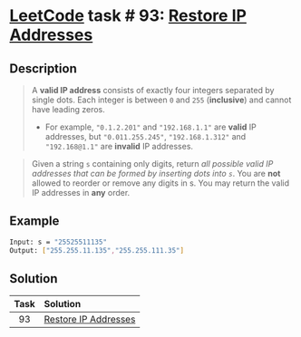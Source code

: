# [LeetCode][leetcode] task # 93: [Restore IP Addresses][task]

Description
-----------

> A **valid IP address** consists of exactly four integers separated by single dots.
> Each integer is between `0` and `255` (**inclusive**) and cannot have leading zeros.
> * For example, `"0.1.2.201"` and `"192.168.1.1"` are **valid** IP addresses,
> but `"0.011.255.245"`, `"192.168.1.312"` and `"192.168@1.1"` are **invalid** IP addresses.

> Given a string `s` containing only digits,
> return _all possible valid IP addresses
> that can be formed by inserting dots into `s`_.
> You are **not** allowed to reorder or remove any digits in s.
> You may return the valid IP addresses in **any** order.

Example
-------

```sh
Input: s = "25525511135"
Output: ["255.255.11.135","255.255.111.35"]
```

Solution
--------

| Task | Solution                         |
|:----:|:---------------------------------|
|  93  | [Restore IP Addresses][solution] |


[leetcode]: <http://leetcode.com/>
[task]: <https://leetcode.com/problems/restore-ip-addresses/>
[solution]: <https://github.com/wellaxis/praxis-leetcode/blob/main/src/main/java/com/witalis/praxis/leetcode/task/h1/p93/option/Practice.java>
